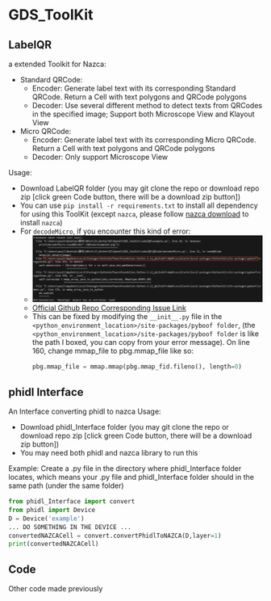 # GDS_ToolKit

## LabelQR
a extended Toolkit for Nazca:
* Standard QRCode:
    * Encoder: Generate label text with its corresponding Standard QRCode. Return a Cell with text polygons and QRCode polygons
    * Decoder: Use several different method to detect texts from QRCodes in the specified image; Support both Microscope View and Klayout View
* Micro QRCode:
    * Encoder: Generate label text with its corresponding Micro QRCode. Return a Cell with text polygons and QRCode polygons
    * Decoder: Only support Microscope View

Usage:
* Download LabelQR folder (you may git clone the repo or download repo zip [click green Code button, there will be a download zip button])
* You can use ```pip install -r requirements.txt``` to install all dependency for using this ToolKit (except ```nazca```, please follow [nazca download](https://nazca-design.org/installation/) to install ```nazca```)
* For ```decodeMicro```, if you encounter this kind of error:
  * ![error](LabelQR/doc/MicroError.png)
  * [Official Github Repo Corresponding Issue Link](https://github.com/lessthanoptimal/PyBoof/issues/27)
  * This can be fixed by modifying the ```__init__.py``` file in the ```<python_environment_location>/site-packages/pyboof folder```, (the ```<python_environment_location>/site-packages/pyboof folder``` is like the path I boxed, you can copy from your error message). On line 160, change mmap_file to pbg.mmap_file like so:
    ```python
    pbg.mmap_file = mmap.mmap(pbg.mmap_fid.fileno(), length=0)
    ```

## phidl Interface
An Interface converting phidl to nazca
Usage:
* Download phidl_Interface folder (you may git clone the repo or download repo zip [click green Code button, there will be a download zip button])
* You may need both phidl and nazca library to run this 

Example:
Create a .py file in the directory where phidl_Interface folder locates, which means your .py file and phidl_Interface folder should in the same path (under the same folder)
```python
from phidl_Interface import convert
from phidl import Device
D = Device('example')
... DO SOMETHING IN THE DEVICE ...
convertedNAZCACell = convert.convertPhidlToNAZCA(D,layer=1)
print(convertedNAZCACell)
```

## Code
Other code made previously
